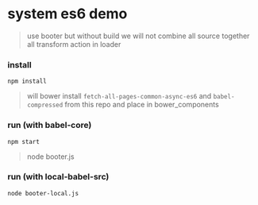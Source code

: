 system es6 demo
=====
> use booter but without build
> we will not combine all source together
> all transform action in loader

### install
`npm install`

> will bower install `fetch-all-pages-common-async-es6` and `babel-compressed` from this repo and place in bower_components

### run (with babel-core)
`npm start`

> node booter.js

### run (with local-babel-src)
`node booter-local.js`